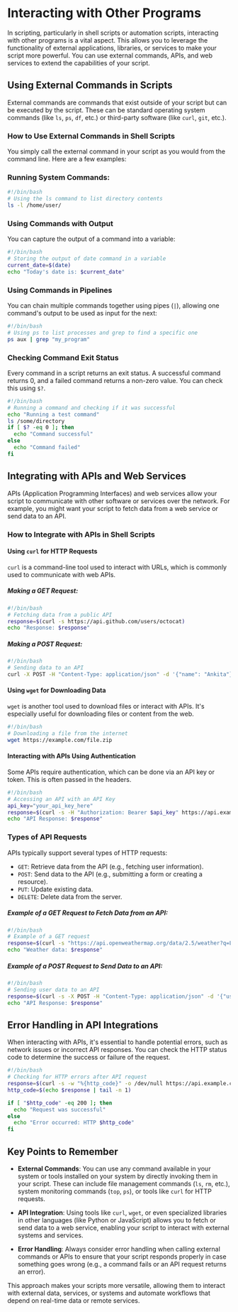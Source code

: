 # Interacting with Other Programs

In scripting, particularly in shell scripts or automation scripts, interacting with other programs is a vital aspect. This allows you to leverage the functionality of external applications, libraries, or services to make your script more powerful. You can use external commands, APIs, and web services to extend the capabilities of your script.

## Using External Commands in Scripts

External commands are commands that exist outside of your script but can be executed by the script. These can be standard operating system commands (like `ls`, `ps`, `df`, etc.) or third-party software (like `curl`, `git`, etc.).

### How to Use External Commands in Shell Scripts

You simply call the external command in your script as you would from the command line. Here are a few examples:

### Running System Commands:

```bash
#!/bin/bash
# Using the ls command to list directory contents
ls -l /home/user/
```

### Using Commands with Output

You can capture the output of a command into a variable:

```bash
#!/bin/bash
# Storing the output of date command in a variable
current_date=$(date)
echo "Today's date is: $current_date"
```

### Using Commands in Pipelines

You can chain multiple commands together using pipes (`|`), allowing one command's output to be used as input for the next:

```bash
#!/bin/bash
# Using ps to list processes and grep to find a specific one
ps aux | grep "my_program"
```

### Checking Command Exit Status

Every command in a script returns an exit status. A successful command returns 0, and a failed command returns a non-zero value. You can check this using `$?`.

```bash
#!/bin/bash
# Running a command and checking if it was successful
echo "Running a test command"
ls /some/directory
if [ $? -eq 0 ]; then
  echo "Command successful"
else
  echo "Command failed"
fi
```

## Integrating with APIs and Web Services

APIs (Application Programming Interfaces) and web services allow your script to communicate with other software or services over the network. For example, you might want your script to fetch data from a web service or send data to an API.

### How to Integrate with APIs in Shell Scripts

#### Using `curl` for HTTP Requests

`curl` is a command-line tool used to interact with URLs, which is commonly used to communicate with web APIs.

##### Making a GET Request:

```bash
#!/bin/bash
# Fetching data from a public API
response=$(curl -s https://api.github.com/users/octocat)
echo "Response: $response"
```

##### Making a POST Request:

```bash
#!/bin/bash
# Sending data to an API
curl -X POST -H "Content-Type: application/json" -d '{"name": "Ankita"}' https://example.com/api/users
```

#### Using `wget` for Downloading Data

`wget` is another tool used to download files or interact with APIs. It's especially useful for downloading files or content from the web.

```bash
#!/bin/bash
# Downloading a file from the internet
wget https://example.com/file.zip
```

#### Interacting with APIs Using Authentication

Some APIs require authentication, which can be done via an API key or token. This is often passed in the headers.

```bash
#!/bin/bash
# Accessing an API with an API Key
api_key="your_api_key_here"
response=$(curl -s -H "Authorization: Bearer $api_key" https://api.example.com/data)
echo "API Response: $response"
```

### Types of API Requests

APIs typically support several types of HTTP requests:

- `GET`: Retrieve data from the API (e.g., fetching user information).
- `POST`: Send data to the API (e.g., submitting a form or creating a resource).
- `PUT`: Update existing data.
- `DELETE`: Delete data from the server.

##### Example of a GET Request to Fetch Data from an API:

```bash
#!/bin/bash
# Example of a GET request
response=$(curl -s "https://api.openweathermap.org/data/2.5/weather?q=London&appid=your_api_key")
echo "Weather data: $response"
```

##### Example of a POST Request to Send Data to an API:

```bash
#!/bin/bash
# Sending user data to an API
response=$(curl -s -X POST -H "Content-Type: application/json" -d '{"username": "ankita", "password": "secret"}' https://api.example.com/login)
echo "API Response: $response"
```

## Error Handling in API Integrations

When interacting with APIs, it's essential to handle potential errors, such as network issues or incorrect API responses. You can check the HTTP status code to determine the success or failure of the request.

```bash
#!/bin/bash
# Checking for HTTP errors after API request
response=$(curl -s -w "%{http_code}" -o /dev/null https://api.example.com/data)
http_code=$(echo $response | tail -n 1)

if [ "$http_code" -eq 200 ]; then
  echo "Request was successful"
else
  echo "Error occurred: HTTP $http_code"
fi
```

## Key Points to Remember

- **External Commands**: You can use any command available in your system or tools installed on your system by directly invoking them in your script. These can include file management commands (`ls`, `rm`, etc.), system monitoring commands (`top`, `ps`), or tools like `curl` for HTTP requests.
  
- **API Integration**: Using tools like `curl`, `wget`, or even specialized libraries in other languages (like Python or JavaScript) allows you to fetch or send data to a web service, enabling your script to interact with external systems and services.

- **Error Handling**: Always consider error handling when calling external commands or APIs to ensure that your script responds properly in case something goes wrong (e.g., a command fails or an API request returns an error).

This approach makes your scripts more versatile, allowing them to interact with external data, services, or systems and automate workflows that depend on real-time data or remote services.

